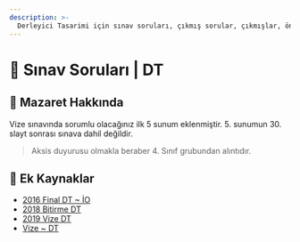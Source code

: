 ```yaml
---
description: >-
  Derleyici Tasarimi için sınav soruları, çıkmış sorular, çıkmışlar, önceki senelerde çıkan sorular
---
```


# 📃 Sınav Soruları \| DT

## 📅 Mazaret Hakkında

Vize sınavında sorumlu olacağınız ilk 5 sunum eklenmiştir. 5. sunumun 30. slayt sonrası sınava dahil değildir.

> Aksis duyurusu olmakla beraber 4. Sınıf grubundan alıntıdır.

## 📂 Ek Kaynaklar

<!--YPackage.YGitbookIntegration-tarafından-otomatik-oluşturulmuştur-->

- [2016 Final DT ~ İO](2016%20Final%20DT%20~%20%C4%B0O.pdf)
- [2018 Bitirme DT](2018%20Bitirme%20DT.pdf)
- [2019 Vize DT](2019%20Vize%20DT.pdf)
- [Vize ~ DT](Vize%20~%20DT.pdf)

<!--YPackage.YGitbookIntegration-tarafından-otomatik-oluşturulmuştur-->
